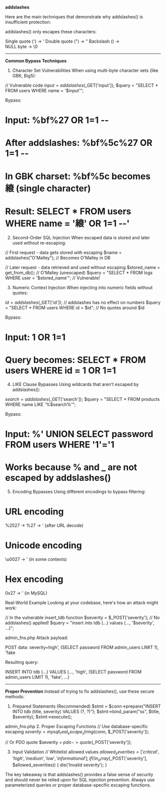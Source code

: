 **addslashes**

Here are the main techniques that demonstrate why addslashes() is insufficient protection:

addslashes() only escapes these characters:

Single quote (') → '
Double quote (") → "
Backslash () → \
NULL byte → \0

----------------------------------------------------
**Common Bypass Techniques**
1. Character Set Vulnerabilities
When using multi-byte character sets (like GBK, Big5):

// Vulnerable code
$input = addslashes($_GET['input']);
$query = "SELECT * FROM users WHERE name = '$input'";

Bypass:

# Input: %bf%27 OR 1=1 --
# After addslashes: %bf%5c%27 OR 1=1 --
# In GBK charset: %bf%5c becomes 縗 (single character)
# Result: SELECT * FROM users WHERE name = '縗' OR 1=1 --'

2. Second-Order SQL Injection
When escaped data is stored and later used without re-escaping:

// First request - data gets stored with escaping
$name = addslashes("O\'Malley"); // Becomes O\'Malley in DB

// Later request - data retrieved and used without escaping
$stored_name = get_from_db(); // O'Malley (unescaped)
$query = "SELECT * FROM logs WHERE user = '$stored_name'"; // Vulnerable!

3. Numeric Context Injection
When injecting into numeric fields without quotes:

$id = addslashes($_GET['id']); // addslashes has no effect on numbers
$query = "SELECT * FROM users WHERE id = $id"; // No quotes around $id

Bypass:

# Input: 1 OR 1=1
# Query becomes: SELECT * FROM users WHERE id = 1 OR 1=1

4. LIKE Clause Bypasses
Using wildcards that aren't escaped by addslashes():

$search = addslashes($_GET['search']);
$query = "SELECT * FROM products WHERE name LIKE '%$search%'";

Bypass:

# Input: %' UNION SELECT password FROM users WHERE '1'='1
# Works because % and _ are not escaped by addslashes()

5. Encoding Bypasses
Using different encodings to bypass filtering:

# URL encoding
%2527 → %27 → ' (after URL decode)

# Unicode encoding
\u0027 → ' (in some contexts)

# Hex encoding
0x27 → ' (in MySQL)

Real-World Example
Looking at your codebase, here's how an attack might work:

// In the vulnerable insert_tdb function
$severity = $_POST['severity']; // No addslashes() applied!
$query = "insert into tdb (...) values (..., '$severity', ...)";

admin_fns.php
Attack payload:

POST data: severity=high', (SELECT password FROM admin_users LIMIT 1), 'fake

Resulting query:

INSERT INTO tdb (...) VALUES (..., 'high', (SELECT password FROM admin_users LIMIT 1), 'fake', ...)

----------------------------------------------------
**Proper Prevention**
Instead of trying to fix addslashes(), use these secure methods:

1. Prepared Statements (Recommended)
$stmt = $conn->prepare("INSERT INTO tdb (title, severity) VALUES (?, ?)");
$stmt->bind_param("ss", $title, $severity);
$stmt->execute();

admin_fns.php
2. Proper Escaping Functions
// Use database-specific escaping
$severity = mysqli_real_escape_string($conn, $_POST['severity']);

// Or PDO quote
$severity = $pdo->quote($_POST['severity']);

3. Input Validation
// Whitelist allowed values
$allowed_severities = ['critical', 'high', 'medium', 'low', 'informational'];
if (!in_array($_POST['severity'], $allowed_severities)) {
    die('Invalid severity');
}

The key takeaway is that addslashes() provides a false sense of security and should never be relied upon for SQL injection prevention. Always use parameterized queries or proper database-specific escaping functions.
